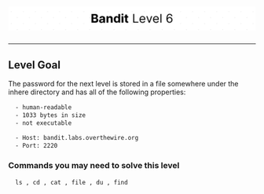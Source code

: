 # ![Bandit Level 6](https://github.com/YunusEmreAlps/Scenarios/blob/master/CTF/ctf-bandit/Bandit%20Assets/Bandit6.png?raw=true)

---

## Level Goal

The password for the next level is stored in a file somewhere under the inhere directory and has all of the following properties:

``` {.sh}
  - human-readable
  - 1033 bytes in size
  - not executable
```

``` {.sh}
  - Host: bandit.labs.overthewire.org
  - Port: 2220
```

### Commands you may need to solve this level

``` {.sh}
  ls , cd , cat , file , du , find
```
